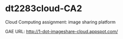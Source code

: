 dt2283cloud-CA2
===============

Cloud Computing assignment: image sharing platform

GAE URL: http://1-dot-imageshare-cloud.appspot.com/
